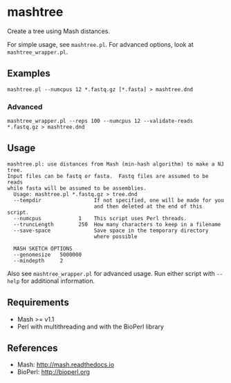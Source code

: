 # mashtree
Create a tree using Mash distances.

For simple usage, see `mashtree.pl`.  For advanced options, look at `mashtree_wrapper.pl`.

## Examples

    mashtree.pl --numcpus 12 *.fastq.gz [*.fasta] > mashtree.dnd

### Advanced

    mashtree_wrapper.pl --reps 100 --numcpus 12 --validate-reads *.fastq.gz > mashtree.dnd


## Usage

    mashtree.pl: use distances from Mash (min-hash algorithm) to make a NJ tree.
    Input files can be fastq or fasta.  Fastq files are assumed to be reads
    while fasta will be assumed to be assemblies.
      Usage: mashtree.pl *.fastq.gz > tree.dnd
      --tempdir                 If not specified, one will be made for you
                                and then deleted at the end of this script.
      --numcpus            1    This script uses Perl threads.
      --truncLength        250  How many characters to keep in a filename
      --save-space              Save space in the temporary directory
                                where possible

      MASH SKETCH OPTIONS
      --genomesize   5000000
      --mindepth     2

Also see `mashtree_wrapper.pl` for advanced usage. Run either script with
`--help` for additional information.

## Requirements

* Mash >= v1.1
* Perl with multithreading and with the BioPerl library

## References

*  Mash: http://mash.readthedocs.io
*  BioPerl: http://bioperl.org
